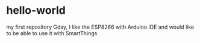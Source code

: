# hello-world
my first repository
Gday, I like the ESP8266 with Arduino IDE and would like to be able to use it with SmartThings

